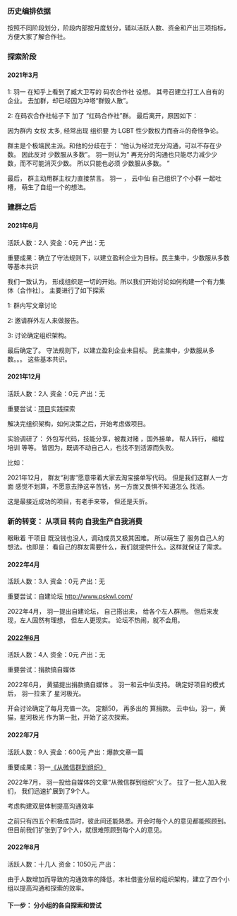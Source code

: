 ### 历史编排依据

按照不同阶段划分，阶段内部按月度划分，辅以活跃人数、资金和产出三项指标，方便大家了解合作社。


### 探索阶段   

#### 2021年3月

1:  羽一 在知乎上看到了臧大卫写的 码农合作社 设想。 其号召建立打工人自有的企业。 去加群，却已经因为冲塔“群毁人散”。

2:  在码农合作社帖子下 加了 “红码合作社”群。   最后离开，原因如下：

因为群内 女权 太多,   经常出现 组织要 为 LGBT 性少数权力而奋斗的奇怪争论。

群主是个极端民主派。和他的分歧在于： “他认为经过充分沟通，可以不存在少数。  因此反对 少数服从多数”。      羽一则认为“ 再充分的沟通也只能尽力减少少数，而不可能消灭少数。 所以只能也必须 少数服从多数。 ”

最后， 群主动用群主权力直接禁言。   羽一  ， 云中仙  自己组织了个小群 一起吐槽， 萌生了自组一个的想法。


### 建群之后

#### 2021年6月

活跃人数：2人 资金：0元 产出：无

重要成果：确立了守法规则下，以建立盈利企业为目标。民主集中，少数服从多数等基本共识

我们一致认为， 形成组织是一切的开始。所以我们开始讨论如何构建一个有力集体（合作社）。 主要进行了如下探索

1:  群内写文章讨论

2: 邀请群外左人来做报告。

3: 讨论确定组织架构。 

最后确定了。 守法规则下，以建立盈利企业未目标。 民主集中，少数服从多数。。。 这些基本共识。

#### 2021年12月

活跃人数：2人 资金：0元 产出：无

重要尝试：[项目](项目/项目.md)实践探索

解决完组织架构，如何决策之后，开始考虑做项目。

实验调研了：  外包写代码，技能分享，被裁对赌 ，国外接单， 帮人转行， 编程培训 等等。   皆因为，既调不动自己人，也找不到活源而失败。

比如：

2021年12月，  群友“利害”愿意带着大家去淘宝接单写代码。   但是我们这群人一方面 感觉不划算，不愿意去挣这辛苦钱，另一方面又畏惧不知道怎么 找活。 

这是最接近成功的项目，有老手来带， 但还是夭折。


###  新的转变： 从项目 转向 自我生产自我消费

眼瞅着 干项目 既没钱也没人，调动成员又极其困难。 所以萌生了 服务自己人的想法。也即是： 看自己的群友需要什么，我们就提供什么。这样就保证了需求。

#### 2022年4月

活跃人数：3人 资金：0元 产出：无

重要尝试：自建论坛
http://www.pskwl.com/

2022年4月， 羽一提出自建论坛， 自己搭出来， 给各个左人群用。   但后来发现，左人固然有理想， 但左人更现实。 论坛不热闹，就不会用。

#### [2022年6月](2.自我闭环阶段\2022年6月\2022年6月.md)

活跃人数：4人 资金：0元 产出：无

重要尝试：捐款搞自媒体

2022年6月， 黄猫提出捐款搞自媒体 。  羽一和云中仙支持。     确定好项目的模式后，   羽一拉来了 星河极光。   

开会讨论确定了每月充值一次。 定额50， 再多出的 算捐款。  云中仙，羽一，黄猫，星河极光 作为第一批，开始了这次探索。

#### 2022年7月

活跃人数：9人 资金：600元 产出：爆款文章一篇

重要成果：羽一[《从微信群到组织》](2.自我闭环阶段\2022年7月\从微信群到组织.md)

2022年7月， 羽一投给自媒体的文章“从微信群到组织”火了。  拉了一批人加入我们，  我们迅速扩展到了9个人。

考虑构建双层体制提高沟通效率

之前只有四五个积极成员时，彼此间还能熟悉。开会时每个人的意见都能照顾到。但目前我们扩张到了9个人，就很难照顾到每个人的意见。

#### 2022年8月

活跃人数：十几人 资金：1050元 产出： 

由于人数增加而导致的沟通效率的降低，本社借鉴分层的组织架构，建立了四个小组以提高沟通和探索的效率。

####  下一步： 分小组的各自探索和尝试 


 







 

   









